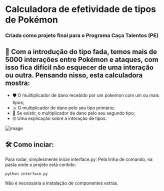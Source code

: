 # Calculadora de efetividade de tipos de Pokémon
### Criada como projeto final para o Programa Caça Talentos (PE)


## 📎 Com a introdução do tipo fada, temos mais de 5000 interações entre Pokémon e ataques, com isso fica difícil não esquecer de uma interação ou outra. Pensando nisso, esta calculadora mostra: 

- 🛡️ O muiltiplicador de dano recebido por um pokemon com um ou mais tipos;
- ⚔️ O multiplicador de dano pelo seu tipo primário;
- 🔪 Se existir, o multiplicador de dano pelo seu segundo tipo;
- 🤓 Uma explicação sobre a interação de tipos.

![image](https://user-images.githubusercontent.com/76066361/206818151-3d10ed26-aef2-400f-959e-dce2e2eed281.png)

## 🛠️  Como inciar:
Para rodar, simplesmente inicie interface.py:
Pela linha de comando, na pasta onde o projeto está contido:

`python interface.py`

Não é necessária a instalação de componentes extras.
